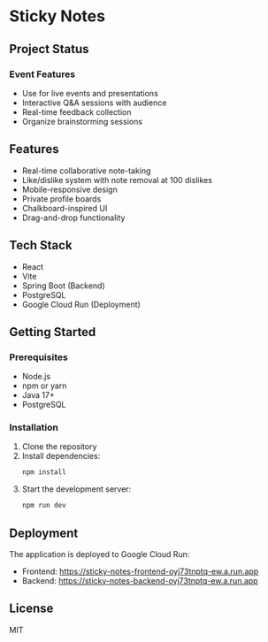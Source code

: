 # Sticky Notes

## Project Status

### Event Features
- Use for live events and presentations
- Interactive Q&A sessions with audience
- Real-time feedback collection
- Organize brainstorming sessions

## Features
- Real-time collaborative note-taking
- Like/dislike system with note removal at 100 dislikes
- Mobile-responsive design
- Private profile boards
- Chalkboard-inspired UI
- Drag-and-drop functionality

## Tech Stack
- React
- Vite
- Spring Boot (Backend)
- PostgreSQL
- Google Cloud Run (Deployment)

## Getting Started

### Prerequisites
- Node.js
- npm or yarn
- Java 17+
- PostgreSQL

### Installation
1. Clone the repository
2. Install dependencies:
   ```bash
   npm install
   ```
3. Start the development server:
   ```bash
   npm run dev
   ```

## Deployment
The application is deployed to Google Cloud Run:
- Frontend: https://sticky-notes-frontend-oyj73tnptq-ew.a.run.app
- Backend: https://sticky-notes-backend-oyj73tnptq-ew.a.run.app

## License
MIT
